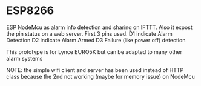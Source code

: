 # ESP8266
ESP NodeMcu as alarm info detection and sharing on IFTTT. 
Also it expost the pin status on a web server. First 3 pins used.
D1 indicate Alarm Detection 
D2 indicate Alarm Armed
D3 Failure (like power off) detection

This prototype is for Lynce EURO5K but can be adapted to many other alarm systems

NOTE: the simple wifi client and server has been used instead of HTTP class because the 2nd not working (maybe for memory issue) on NodeMcu
